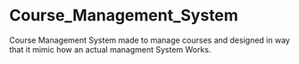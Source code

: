 # Course_Management_System
Course Management System made to manage courses and designed in way that it mimic how an actual managment System Works.
